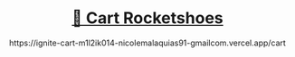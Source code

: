 <h1 align="center">
    <a href="https://pt-br.reactjs.org/">🔗 Cart  Rocketshoes </a>
</h1>
<p align="center">https://ignite-cart-m1l2ik014-nicolemalaquias91-gmailcom.vercel.app/cart</p>
